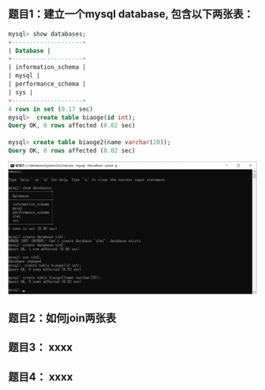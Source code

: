 ## 题目1：建立一个mysql database, 包含以下两张表：

```sql
mysql> show databases; 
+--------------------+ 
| Database | 
+--------------------+ 
| information_schema | 
| mysql | 
| performance_schema | 
| sys | 
+--------------------+ 
4 rows in set (0.17 sec)
mysql>  create table biaoge(id int);
Query OK, 0 rows affected (0.02 sec)

mysql> create table biaoge2(name varchar(20));
Query OK, 0 rows affected (0.02 sec)
```

![](https://github.com/shiliwei/mysql-test-1/blob/master/QQ%E6%88%AA%E5%9B%BE20200402230238.png) 

## 题目2：如何join两张表

## 题目3： xxxx

## 题目4： xxxx
